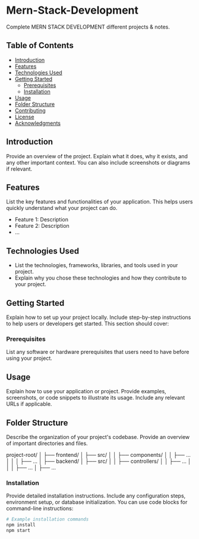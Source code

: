# Mern-Stack-Development
Complete MERN STACK DEVELOPMENT different projects &amp; notes.

## Table of Contents

- [Introduction](#introduction)
- [Features](#features)
- [Technologies Used](#technologies-used)
- [Getting Started](#getting-started)
  - [Prerequisites](#prerequisites)
  - [Installation](#installation)
- [Usage](#usage)
- [Folder Structure](#folder-structure)
- [Contributing](#contributing)
- [License](#license)
- [Acknowledgments](#acknowledgments)

## Introduction

Provide an overview of the project. Explain what it does, why it exists, and any other important context. You can also include screenshots or diagrams if relevant.

## Features

List the key features and functionalities of your application. This helps users quickly understand what your project can do.

- Feature 1: Description
- Feature 2: Description
- ...

## Technologies Used

- List the technologies, frameworks, libraries, and tools used in your project.
- Explain why you chose these technologies and how they contribute to your project.

## Getting Started

Explain how to set up your project locally. Include step-by-step instructions to help users or developers get started. This section should cover:

### Prerequisites

List any software or hardware prerequisites that users need to have before using your project.

## Usage
Explain how to use your application or project. Provide examples, screenshots, or code snippets to illustrate its usage. Include any relevant URLs if applicable.

## Folder Structure
Describe the organization of your project's codebase. Provide an overview of important directories and files.

 project-root/
│
├── frontend/
│   ├── src/
│   │   ├── components/
│   │   ├── ...
│   │
│   ├── ...
│
├── backend/
│   ├── src/
│   │   ├── controllers/
│   │   ├── ...
│   │
│   ├── ...
│
├── ...


### Installation

Provide detailed installation instructions. Include any configuration steps, environment setup, or database initialization. You can use code blocks for command-line instructions:

```bash
# Example installation commands
npm install
npm start

